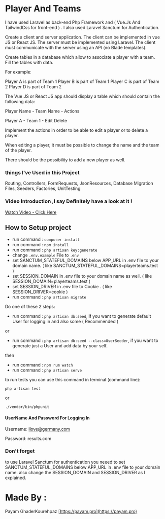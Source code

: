 
# Player And Teams
I have used Laravel as back-end Php Framework and ( Vue.Js And TailwindCss for front-end ) .
I also used Laravel Sanctum for Authentication. 

Create a client and server application. The client can be implemented in vue JS or React JS.
The server must be implemented using Laravel. The client must communicate with the server
using an API (no Blade templates). 

Create tables in a database which allow to associate a player with a team. Fill the tables with data.

For example:

Player A is part of Team 1
Player B is part of Team 1
Player C is part of Team 2
Player D is part of Team 2

The Vue JS or React JS app should display a table which should contain the following data:

Player Name - Team Name - Actions

Player A         -   Team 1        - Edit Delete      

Implement the actions in order to be able to edit a player or to delete a player.

When editing a player, it must be possible to change the name and the team of the player.

There should be the possibility to add a new player as well.

### things I've Used in this Project
Routing, Controllers, FormRequests, JsonResources, Database Migration Files, Seeders, Factories, UnitTesting

### Video Introduction ,I say Definitely have a look at it !
 [Watch Video - Click Here ](https://payam.pro/playerteams.mp4) 

## How to Setup project

- run command : `composer install`
- run command : `npm install`
- run command : `php artisan key:generate`
- change `.env.example` File to `.env`
- set SANCTUM_STATEFUL_DOMAINS below APP_URL in .env file to your domain name. ( like SANCTUM_STATEFUL_DOMAINS=playerteams.test )
- set SESSION_DOMAIN in .env file to your domain name as well. ( like SESSION_DOMAIN=playerteams.test )
- set SESSION_DRIVER in .env file to Cookie . ( like SESSION_DRIVER=cookie )
- run command : `php artisan migrate`

Do one of these 2 steps:

- run command : `php artisan db:seed`, if you want to generate default User for logging in and also some ( Recommended )

or

- run command : `php artisan db:seed --class=UserSeeder`, if you want to generate just a User and add data by your self.

then

- run command : `npm rum watch`
- run command : `php artisan serve`

to run tests you can use this command in terminal (command line):

 `php artisan test`
 
 or
 
 `./vendor/bin/phpunit`

#### UserName And Password For Logging In
Username:
ilove@germany.com

Password:
results.com

### Don't forget
to use Laravel Sanctum for authentication you neeed to set SANCTUM_STATEFUL_DOMAINS below APP_URL in .env file to your domain name.
also change the SESSION_DOMAIN and SESSION_DRIVER as I explained.

# Made By :
Payam GhaderKourehpaz [https://payam.pro](https://payam.pro)
